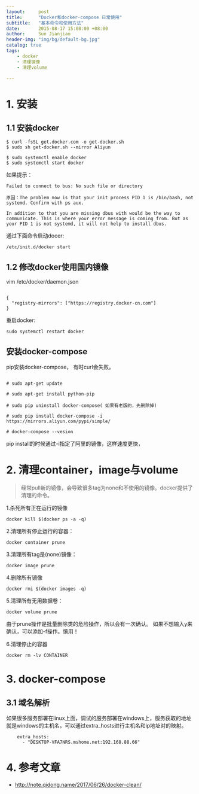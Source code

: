 ```yaml
---
layout:     post
title:      "Docker和docker-compose 日常使用"  
subtitle:   "基本命令和使用方法"
date:       2015-08-17 15:08:00 +08:00
author:     Sun Jianjiao
header-img: "img/bg/default-bg.jpg"
catalog: true
tags:
    - docker
    - 清理镜像
    - 清理volume

---
```

# 1. 安装
## 1.1 安装docker
```
$ curl -fsSL get.docker.com -o get-docker.sh
$ sudo sh get-docker.sh --mirror Aliyun

$ sudo systemctl enable docker
$ sudo systemctl start docker
```

如果提示：
```
Failed to connect to bus: No such file or directory

原因：The problem now is that your init process PID 1 is /bin/bash, not systemd. Confirm with ps aux.

In addition to that you are missing dbus with would be the way to communicate. This is where your error message is coming from. But as your PID 1 is not systemd, it will not help to install dbus.
```

通过下面命令启动docer:
```
/etc/init.d/docker start
```
## 1.2 修改docker使用国内镜像

vim /etc/docker/daemon.json
```

{
  "registry-mirrors": ["https://registry.docker-cn.com"]
}
```

重启docker:
```
sudo systemctl restart docker
```

## 安装docker-compose

pip安装docker-compose， 有时curl会失败。

```

# sudo apt-get update

# sudo apt-get install python-pip

# sudo pip uninstall docker-compose( 如果有老版的，先删除掉)

# sudo pip install docker-compose -i https://mirrors.aliyun.com/pypi/simple/

# docker-compose --vesion
```

pip install的时候通过-i指定了阿里的镜像，这样速度更快，
 

# 2. 清理container，image与volume
> 经常pull新的镜像，会导致很多tag为none和不使用的镜像。docker提供了清理的命令。

1.杀死所有正在运行的镜像
```
docker kill $(docker ps -a -q)
```

2.清理所有停止运行的容器：

```
docker container prune
```

3.清理所有tag是(none)镜像：

```
docker image prune
```

4.删除所有镜像
```
docker rmi $(docker images -q)
```

5.清理所有无用数据卷：
```
docker volume prune
````

由于prune操作是批量删除类的危险操作，所以会有一次确认。 如果不想输入y<CR>来确认，可以添加-f操作。慎用！

6.清理停止的容器
```
docker rm -lv CONTAINER
```

# 3. docker-compose

## 3.1 域名解析
如果很多服务部署在linux上面，调试的服务部署在windows上，服务获取的地址就是windows的主机名，可以通过extra_hosts进行主机名和ip地址对的映射。

```
    extra_hosts:
      - "DESKTOP-VFA7NRS.mshome.net:192.168.88.66"
```

# 4. 参考文章
- http://note.qidong.name/2017/06/26/docker-clean/